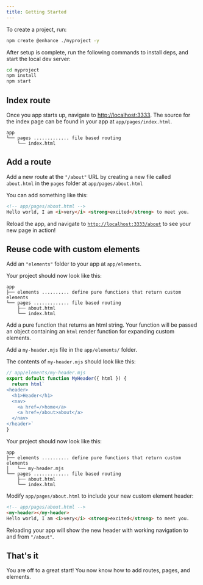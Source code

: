 ```yaml
---
title: Getting Started
---
```


To create a project, run:

```bash
npm create @enhance ./myproject -y
```

After setup is complete, run the following commands to install deps, and start the local dev server:

```bash
cd myproject
npm install
npm start
```

## Index route

Once you app starts up, navigate to [http://localhost:3333](http://localhost:3333).
The source for the index page can be found in your app at `app/pages/index.html`.

```
app
└── pages ............. file based routing
    └── index.html
```

## Add a route

Add a new route at the `"/about"` URL by creating a new file called `about.html` in the `pages` folder at `app/pages/about.html`

You can add something like this:
```html
<!-- app/pages/about.html -->
Hello world, I am <i>very</i> <strong>excited</strong> to meet you.
```

Reload the app, and navigate to [`http://localhost:3333/about`](http://localhost:3333/about) to see your new page in action!

## Reuse code with custom elements

Add an `"elements"` folder to your app at `app/elements`.

Your project should now look like this:
```
app
├── elements .......... define pure functions that return custom elements
└── pages ............. file based routing
    ├── about.html
    └── index.html
```

Add a pure function that returns an html string.
Your function will be passed an object containing an `html` render function for expanding custom elements.

Add a `my-header.mjs` file in the `app/elements/` folder.

The contents of `my-header.mjs` should look like this:
```javascript
// app/elements/my-header.mjs
export default function MyHeader({ html }) {
  return html`
<header>
  <h1>Header</h1>
  <nav>
    <a href=/>home</a>
    <a href=/about>about</a>
  </nav>
</header>`
}
```

Your project should now look like this:
```
app
├── elements .......... define pure functions that return custom elements
│   └── my-header.mjs
└── pages ............. file based routing
    ├── about.html
    └── index.html
```

Modify `app/pages/about.html` to include your new custom element header:

```html
<!-- app/pages/about.html -->
<my-header></my-header>
Hello world, I am <i>very</i> <strong>excited</strong> to meet you.
```

Reloading your app will show the new header with working navigation to and from `"/about"`.

## That's it

You are off to a great start! You now know how to add routes, pages, and elements.
